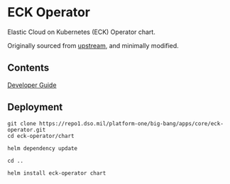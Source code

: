 # ECK Operator

Elastic Cloud on Kubernetes (ECK) Operator chart.

Originally sourced from [upstream](https://github.com/elastic/cloud-on-k8s/tree/master/deploy/eck-operator), and minimally modified.

## Contents

[Developer Guide](docs/developer-guide.md)

## Deployment
```
git clone https://repo1.dso.mil/platform-one/big-bang/apps/core/eck-operator.git
cd eck-operator/chart

helm dependency update

cd ..

helm install eck-operator chart 
```


